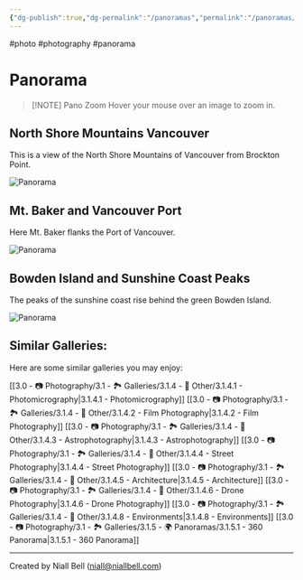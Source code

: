 ```yaml
---
{"dg-publish":true,"dg-permalink":"/panoramas","permalink":"/panoramas/","title":"360 Panorama","hide":true,"tags":["photo","photography","panorama"],"noteIcon":null,"created":"2025-01-13T09:16:47.055-08:00","updated":"2025-01-14T21:47:44.573-08:00"}
---
```


#photo #photography #panorama
# Panorama

>[!NOTE] Pano Zoom
>Hover your mouse over an image to zoom in.

## North Shore Mountains Vancouver

This is a view of the North Shore Mountains of Vancouver from Brockton Point.

<div class="content-block">
    <img src="https://i.imgur.com/M3sBrG3.jpeg" alt="Panorama" class="panorama">
</div>

## Mt. Baker and Vancouver Port

Here Mt. Baker flanks the Port of Vancouver.

<div class="content-block">
    <img src="https://i.imgur.com/Gdv2nId.jpeg" alt="Panorama" class="panorama">
</div>

## Bowden Island and Sunshine Coast Peaks

The peaks of the sunshine coast rise behind the green Bowden Island.

<div class="content-block">
    <img src="https://i.imgur.com/X3EWTyW.jpeg" alt="Panorama" class="panorama">
</div>


## Similar Galleries:

Here are some similar galleries you may enjoy:

[[3.0 - 📷 Photography/3.1 - 🏞️ Galleries/3.1.4 - 🚀 Other/3.1.4.1 - Photomicrography\|3.1.4.1 - Photomicrography]]
[[3.0 - 📷 Photography/3.1 - 🏞️ Galleries/3.1.4 - 🚀 Other/3.1.4.2 - Film Photography\|3.1.4.2 - Film Photography]]
[[3.0 - 📷 Photography/3.1 - 🏞️ Galleries/3.1.4 - 🚀 Other/3.1.4.3 - Astrophotography\|3.1.4.3 - Astrophotography]]
[[3.0 - 📷 Photography/3.1 - 🏞️ Galleries/3.1.4 - 🚀 Other/3.1.4.4 - Street Photography\|3.1.4.4 - Street Photography]]
[[3.0 - 📷 Photography/3.1 - 🏞️ Galleries/3.1.4 - 🚀 Other/3.1.4.5 - Architecture\|3.1.4.5 - Architecture]]
[[3.0 - 📷 Photography/3.1 - 🏞️ Galleries/3.1.4 - 🚀 Other/3.1.4.6 - Drone Photography\|3.1.4.6 - Drone Photography]]
[[3.0 - 📷 Photography/3.1 - 🏞️ Galleries/3.1.4 - 🚀 Other/3.1.4.8 - Environments\|3.1.4.8 - Environments]]
[[3.0 - 📷 Photography/3.1 - 🏞️ Galleries/3.1.5 - 🌍 Panoramas/3.1.5.1 - 360 Panorama\|3.1.5.1 - 360 Panorama]]



---
Created by Niall Bell (niall@niallbell.com)